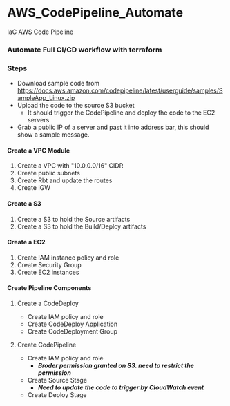 # AWS_CodePipeline_Automate
IaC AWS Code Pipeline

### Automate Full CI/CD workflow with terraform

### Steps
- Download sample code from https://docs.aws.amazon.com/codepipeline/latest/userguide/samples/SampleApp_Linux.zip
- Upload the code to the source S3 bucket 
    - It should trigger the CodePipeline and deploy the code to the EC2 servers
- Grab a public IP of a server and past it into address bar, this should show a sample message.

#### Create a VPC Module
1. Create a VPC with "10.0.0.0/16" CIDR
2. Create public subnets
3. Create Rbt and update the routes
4. Create IGW

#### Create a S3
1. Create a S3 to hold the Source artifacts
2. Create a S3 to hold the Build/Deploy artifacts

#### Create a EC2
1. Create IAM instance policy and role
2. Create Security Group
3. Create EC2 instances

#### Create Pipeline Components
1. Create a CodeDeploy
    - Create IAM policy and role
    - Create CodeDeploy Application
    - Create CodeDeployment Group

2. Create CodePipeline
    - Create IAM policy and role
        - ***Broder permission granted on S3. need to restrict the permission***
    - Create Source Stage
        - ***Need to update the code to trigger by CloudWatch event***
    - Create Deploy Stage